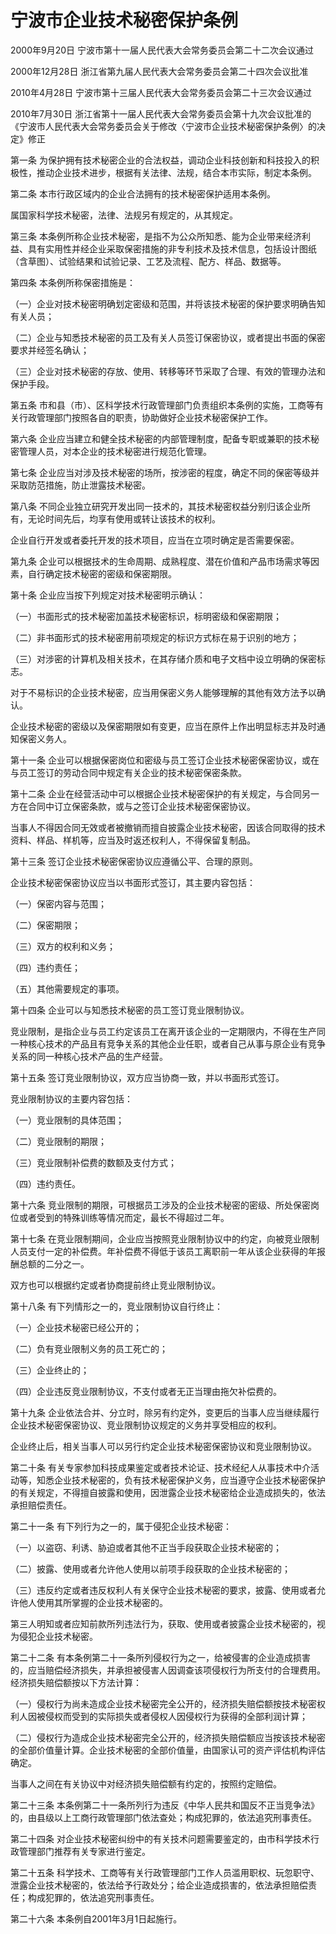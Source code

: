 # 宁波市企业技术秘密保护条例

2000年9月20日 宁波市第十一届人民代表大会常务委员会第二十二次会议通过

2000年12月28日 浙江省第九届人民代表大会常务委员会第二十四次会议批准

2010年4月28日 宁波市第十三届人民代表大会常务委员会第二十三次会议通过

2010年7月30日 浙江省第十一届人民代表大会常务委员会第十九次会议批准的《宁波市人民代表大会常务委员会关于修改〈宁波市企业技术秘密保护条例〉的决定》修正

<!-- INFO END -->

第一条 为保护拥有技术秘密企业的合法权益，调动企业科技创新和科技投入的积极性，推动企业技术进步，根据有关法律、法规，结合本市实际，制定本条例。

第二条 本市行政区域内的企业合法拥有的技术秘密保护适用本条例。

属国家科学技术秘密，法律、法规另有规定的，从其规定。

第三条 本条例所称企业技术秘密，是指不为公众所知悉、能为企业带来经济利益、具有实用性并经企业采取保密措施的非专利技术及技术信息，包括设计图纸（含草图）、试验结果和试验记录、工艺及流程、配方、样品、数据等。

第四条 本条例所称保密措施是：

（一）企业对技术秘密明确划定密级和范围，并将该技术秘密的保护要求明确告知有关人员；

（二）企业与知悉技术秘密的员工及有关人员签订保密协议，或者提出书面的保密要求并经签名确认；

（三）企业对技术秘密的存放、使用、转移等环节采取了合理、有效的管理办法和保护手段。

第五条 市和县（市）、区科学技术行政管理部门负责组织本条例的实施，工商等有关行政管理部门按照各自的职责，协助做好企业技术秘密保护工作。

第六条 企业应当建立和健全技术秘密的内部管理制度，配备专职或兼职的技术秘密管理人员，对本企业的技术秘密进行规范化管理。

第七条 企业应当对涉及技术秘密的场所，按涉密的程度，确定不同的保密等级并采取防范措施，防止泄露技术秘密。

第八条 不同企业独立研究开发出同一技术的，其技术秘密权益分别归该企业所有，无论时间先后，均享有使用或转让该技术的权利。

企业自行开发或者委托开发的技术项目，应当在立项时确定是否需要保密。

第九条 企业可以根据技术的生命周期、成熟程度、潜在价值和产品市场需求等因素，自行确定技术秘密的密级和保密期限。

第十条 企业应当按下列规定对技术秘密明示确认：

（一）书面形式的技术秘密加盖技术秘密标识，标明密级和保密期限；

（二）非书面形式的技术秘密用前项规定的标识方式标在易于识别的地方；

（三）对涉密的计算机及相关技术，在其存储介质和电子文档中设立明确的保密标志。

对于不易标识的企业技术秘密，应当用保密义务人能够理解的其他有效方法予以确认。

企业技术秘密的密级以及保密期限如有变更，应当在原件上作出明显标志并及时通知保密义务人。

第十一条 企业可以根据保密岗位和密级与员工签订企业技术秘密保密协议，或在与员工签订的劳动合同中规定有关企业的技术秘密保密条款。

第十二条 企业在经营活动中可以根据企业技术秘密保护的有关规定，与合同另一方在合同中订立保密条款，或与之签订企业技术秘密保密协议。

当事人不得因合同无效或者被撤销而擅自披露企业技术秘密，因该合同取得的技术资料、样品、样机等，应当及时返还权利人，不得保留复制品。

第十三条 签订企业技术秘密保密协议应遵循公平、合理的原则。

企业技术秘密保密协议应当以书面形式签订，其主要内容包括：

（一）保密内容与范围；

（二）保密期限；

（三）双方的权利和义务；

（四）违约责任；

（五）其他需要规定的事项。

第十四条 企业可以与知悉技术秘密的员工签订竞业限制协议。

竞业限制，是指企业与员工约定该员工在离开该企业的一定期限内，不得在生产同一种核心技术的产品且有竞争关系的其他企业任职，或者自己从事与原企业有竞争关系的同一种核心技术产品的生产经营。

第十五条 签订竞业限制协议，双方应当协商一致，并以书面形式签订。

竞业限制协议的主要内容包括：

（一）竞业限制的具体范围；

（二）竞业限制的期限；

（三）竞业限制补偿费的数额及支付方式；

（四）违约责任。

第十六条 竞业限制的期限，可根据员工涉及的企业技术秘密的密级、所处保密岗位或者受到的特殊训练等情况而定，最长不得超过二年。

第十七条 在竞业限制期间，企业应当按照竞业限制协议中的约定，向被竞业限制人员支付一定的补偿费。年补偿费不得低于该员工离职前一年从该企业获得的年报酬总额的二分之一。

双方也可以根据约定或者协商提前终止竞业限制协议。

第十八条 有下列情形之一的，竞业限制协议自行终止：

（一）企业技术秘密已经公开的；

（二）负有竞业限制义务的员工死亡的；

（三）企业终止的；

（四）企业违反竞业限制协议，不支付或者无正当理由拖欠补偿费的。

第十九条 企业依法合并、分立时，除另有约定外，变更后的当事人应当继续履行企业技术秘密保密协议、竞业限制协议规定的义务并享受相应的权利。

企业终止后，相关当事人可以另行约定企业技术秘密保密协议和竞业限制协议。

第二十条 有关专家参加科技成果鉴定或者技术论证、技术经纪人从事技术中介活动等，知悉企业技术秘密的，负有技术秘密保护义务，应当遵守企业技术秘密保护的有关规定，不得擅自披露和使用，因泄露企业技术秘密给企业造成损失的，依法承担赔偿责任。

第二十一条 有下列行为之一的，属于侵犯企业技术秘密：

（一）以盗窃、利诱、胁迫或者其他不正当手段获取企业技术秘密的；

（二）披露、使用或者允许他人使用以前项手段获取的企业技术秘密的；

（三）违反约定或者违反权利人有关保守企业技术秘密的要求，披露、使用或者允许他人使用其所掌握的企业技术秘密的。

第三人明知或者应知前款所列违法行为，获取、使用或者披露企业技术秘密的，视为侵犯企业技术秘密。

第二十二条 有本条例第二十一条所列侵权行为之一，给被侵害的企业造成损害的，应当赔偿经济损失，并承担被侵害人因调查该项侵权行为所支付的合理费用。经济损失赔偿额按以下方法计算：

（一）侵权行为尚未造成企业技术秘密完全公开的，经济损失赔偿额按技术秘密权利人因被侵权而受到的实际损失或者侵权人因侵权行为获得的全部利润计算；

（二）侵权行为造成企业技术秘密完全公开的，经济损失赔偿额应当按该技术秘密的全部价值量计算。企业技术秘密的全部价值量，由国家认可的资产评估机构评估确定。

当事人之间在有关协议中对经济损失赔偿额有约定的，按照约定赔偿。

第二十三条 本条例第二十一条所列行为违反《中华人民共和国反不正当竞争法》的，由县级以上工商行政管理部门依法查处；构成犯罪的，依法追究刑事责任。

第二十四条 对企业技术秘密纠纷中的有关技术问题需要鉴定的，由市科学技术行政管理部门推荐有关专家进行鉴定。

第二十五条 科学技术、工商等有关行政管理部门工作人员滥用职权、玩忽职守、泄露企业技术秘密的，依法给予行政处分；给企业造成损害的，依法承担赔偿责任；构成犯罪的，依法追究刑事责任。

第二十六条 本条例自2001年3月1日起施行。